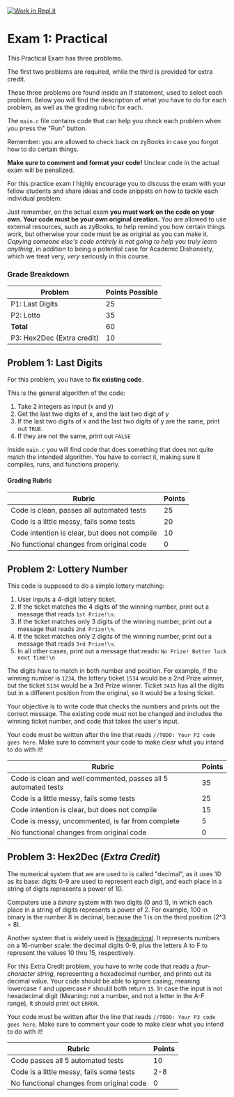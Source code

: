 [![Work in Repl.it](https://classroom.github.com/assets/work-in-replit-14baed9a392b3a25080506f3b7b6d57f295ec2978f6f33ec97e36a161684cbe9.svg)](https://classroom.github.com/online_ide?assignment_repo_id=4258670&assignment_repo_type=AssignmentRepo)
# Exam 1: Practical

This Practical Exam has three problems.

The first two problems are required, while the third is provided for extra credit.

These three problems are found inside an if statement, used to select each problem. Below you will find the description of what you have to do for each problem, as well as the grading rubric for each.

The `main.c` file contains code that can help you check each problem when you press the "Run" button.

Remember: you are allowed to check back on zyBooks in case you forgot how to do certain things.

**Make sure to comment and format your code!** Unclear code in the actual exam will be penalized.

For this practice exam I highly encourage you to discuss the exam with your fellow students and share ideas and code snippets on how to tackle each individual problem.

Just remember, on the actual exam **you must work on the code on your own. Your code must be your own original creation.** You are allowed to use external resources, such as zyBooks, to help remind you how certain things work, but otherwise your code must be as original as you can make it. *Copying someone else's code entirely is not going to help you truly learn anything*, in addition to being a potential case for Academic Dishonesty, which we treat very, *very* seriously in this course.

### Grade Breakdown

Problem | Points Possible
--------|----------------
P1: Last Digits | 25
P2: Lotto | 35
**Total** | 60
P3: Hex2Dec (Extra credit) | 10

## Problem 1: Last Digits

For this problem, you have to **fix existing code**.

This is the general algorithm of the code:

1. Take 2 integers as input (x and y)
2. Get the last two digits of x, and the last two digit of y
3. If the last two digits of x and the last two digits of y are the same, print out `TRUE`.
4. If they are not the same, print out `FALSE`

Inside `main.c` you will find code that does something that does not quite match the intended algorithm. You have to correct it, making sure it compiles, runs, and functions properly.

#### Grading Rubric

Rubric | Points
-------|--------
Code is clean, passes all automated tests | 25
Code is a little messy, fails some tests | 20
Code intention is clear, but does not compile | 10
No functional changes from original code | 0

## Problem 2: Lottery Number

This code is supposed to do a simple lottery matching:

1. User inputs a 4-digit lottery ticket.
2. If the ticket matches the 4 digits of the winning number, print out a message that reads `1st Prize!\n`.
2. If the ticket matches only 3 digits of the winning number, print out a message that reads `2nd Prize!\n`.
3. If the ticket matches only 2 digits of the winning number, print out a message that reads `3rd Prize!\n`.
4. In all other cases, print out a message that reads: `No Prize! Better luck next time!\n`

The digits have to match in both number and position. For example, if the winning number is `1234`, the lottery ticket `1534` would be a 2nd Prize winner, but the ticket `5134` would be a 3rd Prize winner. Ticket `3415` has all the digits but in a different position from the original, so it would be a losing ticket.

Your objective is to write code that checks the numbers and prints out the correct message. The existing code must not be changed and includes the winning ticket number, and code that takes the user's input.

Your code must be written after the line that reads `//TODO: Your P2 code goes here`. Make sure to comment your code to make clear what you intend to do with it!

Rubric | Points
-------|--------
Code is clean and well commented, passes all 5 automated tests | 35
Code is a little messy, fails some tests | 25
Code intention is clear, but does not compile | 15
Code is messy, uncommented, is far from complete | 5
No functional changes from original code | 0

## Problem 3: Hex2Dec (*Extra Credit*)

The numerical system that we are used to is called "decimal", as it uses 10 as its base: digits 0-9 are used to represent each digit, and each place in a string of digits represents a power of 10.

Computers use a *binary* system with two digits (0 and 1), in which each place in a string of digits represents a power of 2. For example, 100 in binary is the number 8 in decimal, because the 1 is on the third position (2^3 = 8).

Another system that is widely used is [Hexadecimal](https://simple.wikipedia.org/wiki/Hexadecimal). It represents numbers on a 16-number scale: the decimal digits 0-9, plus the letters A to F to represent the values 10 thru 15, respectively.

For this Extra Credit problem, you have to write code that reads a *four-character string*, representing a hexadecimal number, and prints out its decimal value. Your code should be able to ignore casing, meaning lowercase `f` and uppercase `F` should both return `15`. In case the input is not hexadecimal digit (Meaning: not a number, and not a letter in the A-F range), it should print out `ERROR`.

Your code must be written after the line that reads `//TODO: Your P3 code goes here`. Make sure to comment your code to make clear what you intend to do with it!

Rubric | Points
-------|--------
Code passes all 5 automated tests | 10
Code is a little messy, fails some tests | 2-8
No functional changes from original code | 0
